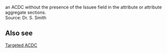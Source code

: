 an ACDC without the presence of the Issuee field in the attribute or attribute aggregate sections.  
Source: Dr. S. Smith

## Also see
[Targeted ACDC](targeted-acdc)